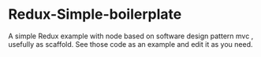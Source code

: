 # Redux-Simple-boilerplate
A simple Redux example with node based on software design pattern mvc , usefully as scaffold. 
See those code as an example and edit it as you need.
